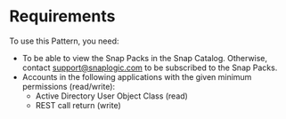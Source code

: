 # Requirements

To use this Pattern, you need:

* To be able to view the Snap Packs in the Snap Catalog. Otherwise, contact [support@snaplogic.com](mailto:support@snaplogic.com) to be subscribed to the Snap Packs.
* Accounts in the following applications with the given minimum permissions (read/write):
  * Active Directory User Object Class (read)
  * REST call return (write)



